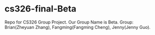 # cs326-final-Beta
Repo for CS326 Group Project. Our Group Name is Beta. Group: Brian(Zheyuan Zhang), Fangming(Fangming Cheng), Jenny(Jenny Guo).
